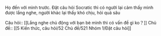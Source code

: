 Họ đến với mình trước. Đặt câu hỏi Socratic thì có người lại cảm thấy mình được lắng nghe, người khác lại thấy khó chịu, hỏi quá sâu

Câu hỏi:: [[Lắng nghe chủ động với bạn bè mình thì có vấn đề gì ko？]] 
Chủ đề:: [[5 Kiến thức, câu hỏi/52 Chủ đề/521 Nhóm 1/Đặt câu hỏi]] 